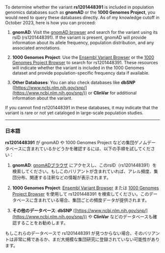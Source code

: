 To determine whether the variant **rs1201448391** is included in population genomics databases such as **gnomAD** or the **1000 Genomes Project**, you would need to query these databases directly. As of my knowledge cutoff in October 2023, here is how you can proceed:

1. **gnomAD**: Visit the [gnomAD browser](https://gnomad.broadinstitute.org/) and search for the variant using its rsID (rs1201448391). If the variant is present, gnomAD will provide information about its allele frequency, population distribution, and any associated annotations.

2. **1000 Genomes Project**: Use the [Ensembl Variant Browser](https://www.ensembl.org/) or the [1000 Genomes Project Browser](https://www.internationalgenome.org/) to search for rs1201448391. These resources will indicate whether the variant is included in the 1000 Genomes dataset and provide population-specific frequency data if available.

3. **Other Databases**: You can also check databases like **dbSNP** ([https://www.ncbi.nlm.nih.gov/snp/](https://www.ncbi.nlm.nih.gov/snp/)) or **ClinVar** for additional information about the variant.

If you cannot find rs1201448391 in these databases, it may indicate that the variant is rare or not yet cataloged in large-scale population studies.

---

### 日本語
**rs1201448391** が gnomAD や 1000 Genomes Project などの集団ゲノムデータベースに含まれているかどうかを確認するには、以下の手順を試してください：

1. **gnomAD**: [gnomADブラウザ](https://gnomad.broadinstitute.org/) にアクセスし、このrsID（rs1201448391）を検索してください。もしこのバリアントが含まれていれば、アレル頻度、集団分布、関連する注釈などの情報が表示されます。

2. **1000 Genomes Project**: [Ensembl Variant Browser](https://www.ensembl.org/) または [1000 Genomes Project Browser](https://www.internationalgenome.org/) を使用して rs1201448391 を検索してください。このデータベースに含まれている場合、集団ごとの頻度データが提供されます。

3. **その他のデータベース**: **dbSNP** ([https://www.ncbi.nlm.nih.gov/snp/](https://www.ncbi.nlm.nih.gov/snp/)) や **ClinVar** などのデータベースも確認することをお勧めします。

もしこれらのデータベースで rs1201448391 が見つからない場合、そのバリアントは非常に稀であるか、まだ大規模な集団研究に登録されていない可能性があります。